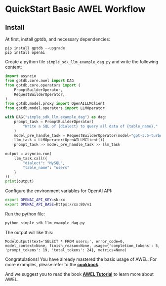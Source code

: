 # QuickStart Basic AWEL Workflow

## Install 

At first, install gptdb, and necessary dependencies:

```shell
pip install gptdb --upgrade
pip install openai
```

Create a python file `simple_sdk_llm_example_dag.py` and write the following content:

```python
import asyncio
from gptdb.core.awel import DAG
from gptdb.core.operators import (
    PromptBuilderOperator,
    RequestBuilderOperator,
)
from gptdb.model.proxy import OpenAILLMClient
from gptdb.model.operators import LLMOperator

with DAG("simple_sdk_llm_example_dag") as dag:
    prompt_task = PromptBuilderOperator(
        "Write a SQL of {dialect} to query all data of {table_name}."
    )
    model_pre_handle_task = RequestBuilderOperator(model="gpt-3.5-turbo")
    llm_task = LLMOperator(OpenAILLMClient())
    prompt_task >> model_pre_handle_task >> llm_task
    
output = asyncio.run(
    llm_task.call({
        "dialect": "MySQL", 
        "table_name": "users"
    }
))
print(output)
```

Configure the environment variables for OpenAI API:

```bash
export OPENAI_API_KEY=sk-xx
export OPENAI_API_BASE=https://xx:80/v1
```

Run the python file:

```bash
python simple_sdk_llm_example_dag.py
```

The output will like this:
```plaintext
ModelOutput(text='SELECT * FROM users;', error_code=0, model_context=None, finish_reason=None, usage={'completion_tokens': 5, 'prompt_tokens': 19, 'total_tokens': 24}, metrics=None)
```

Congratulations! You have already mastered the basic usage of AWEL. For more examples, 
please refer to the **[cookbook](/docs/awel/cookbook/)**.

And we suggest you to read the book **[AWEL Tutorial](/docs/awel/tutorial/)** to learn more about AWEL.
